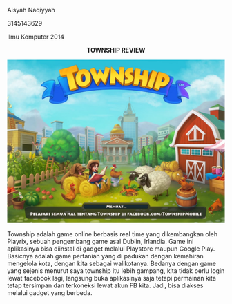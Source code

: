 <html>
<body>
<p align="left"> Aisyah Naqiyyah</p>
<p align="left"> 3145143629</p>
<p align="left"> Ilmu Komputer 2014</p>
<p align="center"><b>TOWNSHIP REVIEW</b></p>
<p align="center"><img src= "https://github.com/aisyahnaqiyyah/aisyah.naqiyyah14.github.io/blob/master/WhatsApp%20Image%202017-09-11%20at%2022.14.59.jpeg"></p>
<p align="left"> Township adalah game online berbasis real time yang dikembangkan oleh Playrix, sebuah pengembang game asal Dublin, Irlandia. Game ini aplikasinya bisa diinstal di gadget melalui Playstore maupun Google Play. Basicnya adalah game pertanian yang di padukan dengan kemahiran mengelola kota, dengan kita sebagai walikotanya. Bedanya dengan game yang sejenis menurut saya township itu lebih gampang, kita tidak perlu login lewat facebook lagi, langsung buka aplikasinya saja tetapi permainan kita tetap tersimpan dan terkoneksi lewat akun FB kita. Jadi, bisa diakses melalui gadget yang berbeda. </p>
